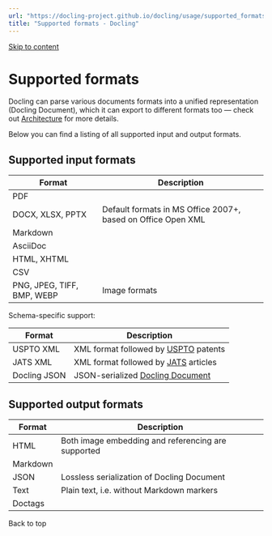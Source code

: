 ```yaml
---
url: "https://docling-project.github.io/docling/usage/supported_formats/"
title: "Supported formats - Docling"
---
```


[Skip to content](https://docling-project.github.io/docling/usage/supported_formats/#supported-input-formats)

# Supported formats

Docling can parse various documents formats into a unified representation (Docling
Document), which it can export to different formats too — check out
[Architecture](https://docling-project.github.io/docling/concepts/architecture/) for more details.

Below you can find a listing of all supported input and output formats.

## Supported input formats

| Format | Description |
| --- | --- |
| PDF |  |
| DOCX, XLSX, PPTX | Default formats in MS Office 2007+, based on Office Open XML |
| Markdown |  |
| AsciiDoc |  |
| HTML, XHTML |  |
| CSV |  |
| PNG, JPEG, TIFF, BMP, WEBP | Image formats |

Schema-specific support:

| Format | Description |
| --- | --- |
| USPTO XML | XML format followed by [USPTO](https://www.uspto.gov/patents) patents |
| JATS XML | XML format followed by [JATS](https://jats.nlm.nih.gov/) articles |
| Docling JSON | JSON-serialized [Docling Document](https://docling-project.github.io/docling/concepts/docling_document/) |

## Supported output formats

| Format | Description |
| --- | --- |
| HTML | Both image embedding and referencing are supported |
| Markdown |  |
| JSON | Lossless serialization of Docling Document |
| Text | Plain text, i.e. without Markdown markers |
| Doctags |  |

Back to top